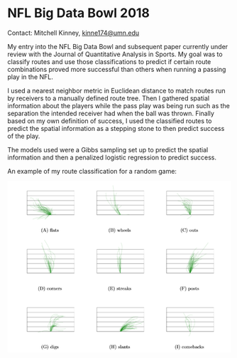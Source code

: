 # NFL Big Data Bowl 2018

Contact: Mitchell Kinney, kinne174@umn.edu

My entry into the NFL Big Data Bowl and subsequent paper currently under review with 
the Journal of Quantitative Analysis in Sports. My goal was to classify
routes and use those classifications to predict if certain route 
combinations proved more successful than others when running a
passing play in the NFL. 

I used a nearest neighbor metric in Euclidean distance to match routes
run by receivers to a manually defined route tree. Then I gathered 
spatial information about the players while the pass play was being
run such as the separation the intended receiver had when the ball was
thrown. Finally based on my own definition of success, I used the 
classified routes to predict the spatial information as a stepping
stone to then predict success of the play. 

The models used were a Gibbs sampling set up to predict the spatial
information and then a penalized logistic regression to predict
success. 

An example of my route classification for a random game:

![route classification](https://github.com/kinne174/BigDataBowl_2018/blob/master/pictures/all_routes.PNG)

